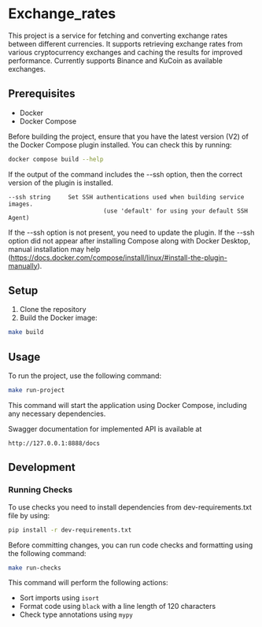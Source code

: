 # Exchange_rates

This project is a service for fetching and converting exchange rates between different currencies. 
It supports retrieving exchange rates from various cryptocurrency exchanges and caching the results 
for improved performance.
Currently supports Binance and KuCoin as available exchanges.

## Prerequisites

- Docker
- Docker Compose

Before building the project, ensure that you have the latest version (V2) of the Docker Compose plugin installed. 
You can check this by running:
```bash
docker compose build --help
```

If the output of the command includes the --ssh option, then the correct version of the plugin is installed.
```text
--ssh string     Set SSH authentications used when building service images. 
                           (use 'default' for using your default SSH Agent)

```
If the --ssh option is not present, you need to update the plugin. 
If the --ssh option did not appear after installing Compose along with Docker Desktop, 
manual installation may help (https://docs.docker.com/compose/install/linux/#install-the-plugin-manually).

## Setup

1. Clone the repository
2. Build the Docker image:
```bash
make build
```

## Usage

To run the project, use the following command:
```bash
make run-project
```
This command will start the application using Docker Compose, including any necessary dependencies.

Swagger documentation for implemented API is available at
```
http://127.0.0.1:8888/docs
```

## Development

### Running Checks
To use checks you need to install dependencies from dev-requirements.txt file by using:
```bash
pip install -r dev-requirements.txt
```

Before committing changes, you can run code checks and formatting using the following command:
```bash
make run-checks
```
This command will perform the following actions:
- Sort imports using `isort`
- Format code using `black` with a line length of 120 characters
- Check type annotations using `mypy`